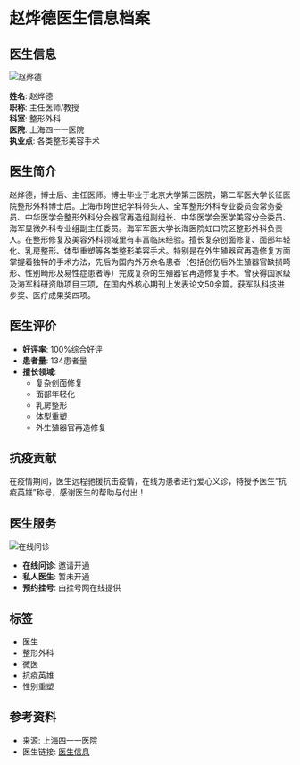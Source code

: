 # 赵烨德医生信息档案

## 医生信息

![赵烨德](https://kano.guahao.cn/Q3K650064518_image140.jpg?timestamp=1647569226989&resize=140x140&webp=80)

**姓名**: 赵烨德  
**职称**: 主任医师/教授  
**科室**: 整形外科  
**医院**: 上海四一一医院  
**执业点**: 各类整形美容手术

## 医生简介

赵烨德，博士后、主任医师。博士毕业于北京大学第三医院，第二军医大学长征医院整形外科博士后。上海市跨世纪学科带头人、全军整形外科专业委员会常务委员、中华医学会整形外科分会器官再造组副组长、中华医学会医学美容分会委员、海军显微外科专业组副主任委员。海军军医大学长海医院虹口院区整形外科负责人。在整形修复及美容外科领域里有丰富临床经验。擅长复杂创面修复、面部年轻化、乳房整形、体型重塑等各类整形美容手术。特别是在外生殖器官再造修复方面掌握着独特的手术方法，先后为国内外万余名患者（包括创伤后外生殖器官缺损畸形、性别畸形及易性症患者等）完成复杂的生殖器官再造修复手术。曾获得国家级及海军科研资助项目三项，在国内外核心期刊上发表论文50余篇。获军队科技进步奖、医疗成果奖四项。

## 医生评价

- **好评率**: 100%综合好评
- **患者量**: 134患者量
- **擅长领域**: 
  - 复杂创面修复
  - 面部年轻化
  - 乳房整形
  - 体型重塑
  - 外生殖器官再造修复

## 抗疫贡献

在疫情期间，医生远程驰援抗击疫情，在线为患者进行爱心义诊，特授予医生“抗疫英雄”称号，感谢医生的帮助与付出！

## 医生服务

![在线问诊](https://kano.guahao.com/6Hj163067206?webp=80)

- **在线问诊**: 邀请开通
- **私人医生**: 暂未开通
- **预约挂号**: 由挂号网在线提供

## 标签

- 医生
- 整形外科
- 微医
- 抗疫英雄
- 性别重塑

## 参考资料

- 来源: 上海四一一医院
- 医生链接: [医生信息](https://wx.wy.guahao.com/expert/personal/96df355f-c720-11e1-913c-5cf9dd2e7135000?fromWysApp=0)